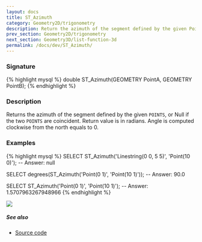 ```yaml
---
layout: docs
title: ST_Azimuth
category: Geometry2D/trigonometry
description: Return the azimuth of the segment defined by the given Points
prev_section: Geometry2D/trigonometry
next_section: Geometry3D/list-function-3d
permalink: /docs/dev/ST_Azimuth/
---
```


### Signature

{% highlight mysql %}
double ST_Azimuth(GEOMETRY PointA, GEOMETRY PointB);
{% endhighlight %}

### Description
Returns the azimuth of the segment defined by the given `POINTS`, or Null if the two `POINTS` are coincident. Return value is in radians. Angle is computed clockwise from the north equals to 0.

### Examples

{% highlight mysql %}
SELECT ST_Azimuth('Linestring(0 0, 5 5)', 'Point(10 0)');
-- Answer: null

SELECT degrees(ST_Azimuth('Point(0 1)', 'Point(10 1)'));
-- Answer: 90.0

SELECT ST_Azimuth('Point(0 1)', 'Point(10 1)');
-- Answer: 1.5707963267948966
{% endhighlight %}

<img class="displayed" src="../ST_Azimuth_1.png"/>

##### See also

* <a href="https://github.com/irstv/H2GIS/blob/51910b27b5dc2b3b4353bb43a683f8649628ea8d/h2spatial-ext/src/main/java/org/h2gis/h2spatialext/function/spatial/trigonometry/ST_Azimuth.java" target="_blank">Source code</a>

